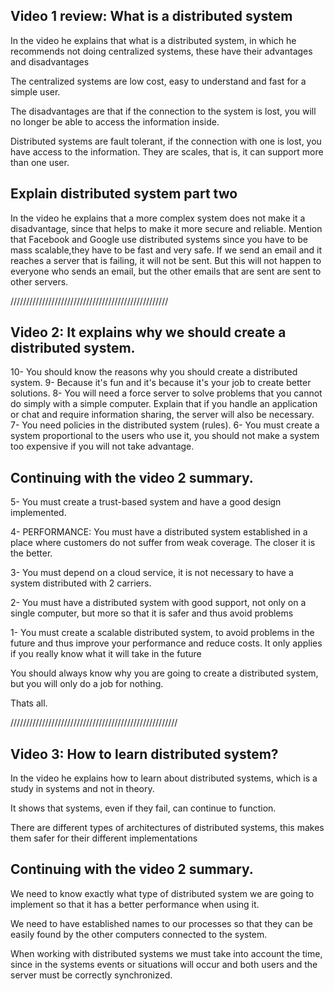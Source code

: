 Video 1 review: What is a distributed system
-----------------------------------

In the video he explains that what is a distributed system, in which he recommends not doing centralized systems, these have their advantages and disadvantages

The centralized systems are low cost, easy to understand and fast for a simple user.

The disadvantages are that if the connection to the system is lost, you will no longer be able to access the information inside.

Distributed systems are fault tolerant, if the connection with one is lost, you have access to the information.
They are scales, that is, it can support more than one user.

Explain distributed system part two
-----------------------------------
In the video he explains that a more complex system does not make it a disadvantage, since that helps to make it more secure and reliable.
Mention that Facebook and Google use distributed systems since you have to be mass scalable,they have to be fast and very safe.
If we send an email and it reaches a server that is failing, it will not be sent. But this will not happen to everyone who sends an email, but the other emails that are sent are sent to other servers.


//////////////////////////////////////////////////


Video 2: It explains why we should create a distributed system.
-----------------------------------

10- You should know the reasons why you should create a distributed system.
9- Because it's fun and it's because it's your job to create better solutions.
8- You will need a force server to solve problems that you cannot do simply with a simple computer. Explain that if you handle an application or chat and require information sharing, the server will also be necessary.
7- You need policies in the distributed system (rules).
6- You must create a system proportional to the users who use it, you should not make a system too expensive if you will not take advantage.


Continuing with the video 2 summary.
-----------------------------------

5- You must create a trust-based system and have a good design implemented.

4- PERFORMANCE: You must have a distributed system established in a place where customers do not suffer from weak coverage. The closer it is the better.

3- You must depend on a cloud service, it is not necessary to have a system distributed with 2 carriers.

2- You must have a distributed system with good support, not only on a single computer, but more so that it is safer and thus avoid problems

1- You must create a scalable distributed system, to avoid problems in the future and thus improve your performance and reduce costs. It only applies if you really know what it will take in the future

You should always know why you are going to create a distributed system, but you will only do a job for nothing.

Thats all.

/////////////////////////////////////////////////////

Video 3: How to learn distributed system?
-----------------------------------
In the video he explains how to learn about distributed systems, which is a study in systems and not in theory.

It shows that systems, even if they fail, can continue to function.

There are different types of architectures of distributed systems, this makes them safer for their different implementations


Continuing with the video 2 summary.
-----------------------------------

We need to know exactly what type of distributed system we are going to implement so that it has a better performance when using it.

We need to have established names to our processes so that they can be easily found by the other computers connected to the system.

When working with distributed systems we must take into account the time, since in the systems events or situations will occur and both users and the server must be correctly synchronized.